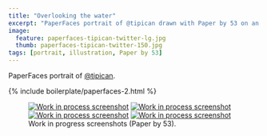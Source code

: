 ```yaml
---
title: "Overlooking the water"
excerpt: "PaperFaces portrait of @tipican drawn with Paper by 53 on an iPad."
image: 
  feature: paperfaces-tipican-twitter-lg.jpg
  thumb: paperfaces-tipican-twitter-150.jpg
tags: [portrait, illustration, Paper by 53]
---
```


PaperFaces portrait of [@tipican](http://twitter.com/tipican).

{% include boilerplate/paperfaces-2.html %}

<figure class="half">
	<a href="{{ site.url }}/assets/images/paperfaces-tipican-process-1-lg.jpg"><img src="{{ site.url }}/assets/images/paperfaces-tipican-process-1-600.jpg" alt="Work in process screenshot"></a>
	<a href="{{ site.url }}/assets/images/paperfaces-tipican-process-2-lg.jpg"><img src="{{ site.url }}/assets/images/paperfaces-tipican-process-2-600.jpg" alt="Work in process screenshot"></a>
	<a href="{{ site.url }}/assets/images/paperfaces-tipican-process-3-lg.jpg"><img src="{{ site.url }}/assets/images/paperfaces-tipican-process-3-600.jpg" alt="Work in process screenshot"></a>
	<a href="{{ site.url }}/assets/images/paperfaces-tipican-process-4-lg.jpg"><img src="{{ site.url }}/assets/images/paperfaces-tipican-process-4-600.jpg" alt="Work in process screenshot"></a>
	<figcaption>Work in progress screenshots (Paper by 53).</figcaption>
</figure>